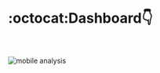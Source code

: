 # :octocat:Dashboard👇
<br>

![mobile analysis](https://github.com/vaibhav1845/vaibhav1845/assets/138389802/1a0bd947-db5b-416a-ac0c-de33bd7102dc)
